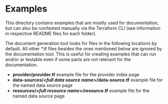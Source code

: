 # Examples

This directory contains examples that are mostly used for documentation, but can also be run/tested manually via the Terraform CLI (see information in respective README files for each folder).

The document generation tool looks for files in the following locations by default. All other *.tf files besides the ones mentioned below are ignored by the documentation tool. This is useful for creating examples that can run and/or ar testable even if some parts are not relevant for the documentation.

* **provider/provider.tf** example file for the provider index page
* **data-sources/<_full data source name_>/data-source.tf** example file for the named data source page
* **resources/<_full resource name_>/resource.tf** example file for the named data source page
